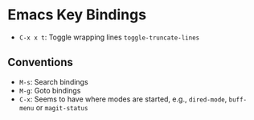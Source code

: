# Emacs Key Bindings

- `C-x x t`: Toggle wrapping lines `toggle-truncate-lines`

## Conventions

- `M-s`: Search bindings
- `M-g`: Goto bindings
- `C-x`: Seems to have where modes are started, e.g., `dired-mode`, `buff-menu` or `magit-status`
